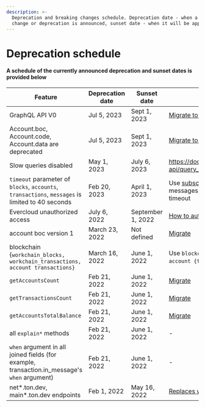 ```yaml
---
description: >-
  Deprecation and breaking changes schedule. Deprecation date - when a breaking
  change or deprecation is announced, sunset date - when it will be applied.
---
```


# Deprecation schedule

#### A schedule of the currently announced deprecation and sunset dates is provided below

<table><thead><tr><th width="317">Feature</th><th>Deprecation date</th><th>Sunset date</th><th>Migration Guide</th></tr></thead><tbody><tr><td>GraphQL API V0</td><td>Jul 5, 2023</td><td>Sept 1, 2023</td><td><a href="migration-guides/graphql-api-1.0-migration.md">Migrate to GraphQL 1.0</a></td></tr><tr><td>Account.boc, Account.code, Account.data are deprecated</td><td>Jul 5, 2023</td><td>Sept 1, 2023</td><td><a href="migration-guides/graphql-api-1.0-migration.md">Migrate</a><a href="migration-guides/graphql-api-1.0-migration.md"> to GraphQL 1.0</a></td></tr><tr><td>Slow queries disabled</td><td>May 1, 2023</td><td>July 6, 2023</td><td><a href="https://docs.evercloud.dev/reference/graphql-api/query_language#indexes">https://docs.evercloud.dev/reference/graphql-api/query_language#indexes</a></td></tr><tr><td><code>timeout</code> parameter of <code>blocks</code>, <code>accounts</code>, <code>transactions</code>, <code>messages</code> is limited to 40 seconds </td><td>Feb 20, 2023</td><td>April 1, 2023</td><td>Use <a href="../graphql-api/subscribe-collections.md">subscriptions</a> for blocks, accounts, messages, transactions if you need longer timeout</td></tr><tr><td>Evercloud unauthorized access</td><td>July 6, 2022</td><td>September 1, 2022</td><td><a href="../../products/evercloud/get-started.md">How to authorize?</a></td></tr><tr><td>account boc version 1</td><td>March 23, 2022</td><td>Not defined</td><td><a href="migration-guides/#migrate_stats">Migrate</a></td></tr><tr><td>blockchain {<code>workchain_blocks,</code> <br><code>workchain_transactions,</code><br><code>account transactions}</code></td><td>March 16, 2022</td><td>June 1, 2022</td><td>Use <code>blockchain{ blocks, transactions, account {transactions} }</code> instead.</td></tr><tr><td><code>getAccountsCount</code></td><td>Feb 21, 2022</td><td>June 1, 2022</td><td><a href="migration-guides/#migrate_stats-1">Migrate</a></td></tr><tr><td><code>getTransactionsCount</code></td><td>Feb 21, 2022</td><td>June 1, 2022</td><td><a href="migration-guides/#migrate_stats-1">Migrate</a></td></tr><tr><td><code>getAccountsTotalBalance</code></td><td>Feb 21, 2022</td><td>June 1, 2022</td><td><a href="migration-guides/#migrate_stats-1">Migrate</a></td></tr><tr><td>all <code>explain*</code> methods</td><td>Feb 21, 2022</td><td>June 1, 2022</td><td>-</td></tr><tr><td><code>when</code> argument in all joined fields (for example, transaction.in_message's <code>when</code> argument)</td><td>Feb 21, 2022</td><td>June 1, 2022</td><td>-</td></tr><tr><td>net*.ton.dev, main*.ton.dev endpoints</td><td>Feb 1, 2022</td><td>May 16, 2022</td><td><a href="../../products/evercloud/networks-endpoints.md#endpoint-list">Replaces with new endpoints </a></td></tr></tbody></table>
